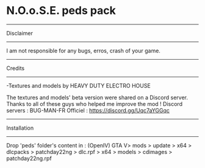 # N.O.o.S.E. peds pack

******************************************
Disclaimer
******************************************

I am not responsible for any bugs, erros, crash of your game.

******************************************
Credits
******************************************
-Textures and models by HEAVY DUTY ELECTRO HOUSE


The textures and models' beta version were shared on a Discord server. Thanks to all of these guys who helped me improve the mod ! Discord servers : 
BUG-MAN-FR Officiel : https://discord.gg/Uqc7aYGGqc


******************************************
Installation
******************************************
Drop 'peds' folder's content in : (OpenIV)
	GTA V> mods > update > x64 > dlcpacks > patchday22ng > dlc.rpf > x64 > models > cdimages > patchday22ng.rpf

